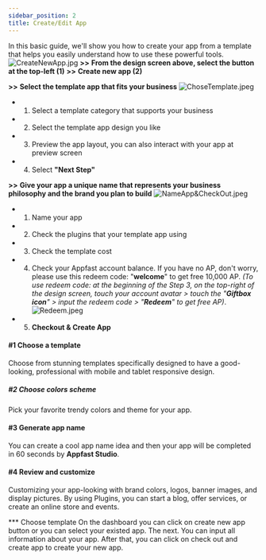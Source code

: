 ```yaml
---
sidebar_position: 2
title: Create/Edit App
---
```


In this basic guide, we'll show you how to create your app from a template that helps you easily understand how to use these powerful tools.
![CreateNewApp.jpg](https://www.dropbox.com/scl/fi/m73oh5ti2xv0vhii3jhgv/CreateNewApp.jpg?rlkey=s25gvhkmvhz09j0ul74ll0te1&dl=0&raw=1)
**>>** **From the design screen above, select the button at the top-left (1)**
**>>** **Create new app (2)**

**>>** **Select the template app that fits your business**
![ChoseTemplate.jpeg](https://www.dropbox.com/scl/fi/jykt4wvovl47op7rtffcz/ChoseTemplate.jpg?rlkey=8a63df6w9lshl5ca97glifnt5&dl=0&raw=1)

- 1. Select a template category that supports your business
- 2. Select the template app design you like
- 3. Preview the app layout, you can also interact with your app at preview screen
- 4. Select **"Next Step"**

**>>** **Give your app a unique name that represents your business philosophy and the brand you plan to build**
![NameApp&CheckOut.jpeg](https://www.dropbox.com/scl/fi/v1dinwu7ywqnu0oc1kp2o/NameApp-CheckOut.jpg?rlkey=3717um9s25zibqo96dc361wh1&dl=0&raw=1)

- 1. Name your app
- 2. Check the plugins that your template app using
- 3. Check the template cost
- 4. Check your Appfast account balance. If you have no AP, don't worry, please use this redeem code: "**welcome**" to get free 10,000 AP. _(To use redeem code: at the beginning of the Step 3, on the top-right of the design screen, touch your account avatar > touch the "**Giftbox icon**" > input the redeem code > "**Redeem**" to get free AP)_.
     ![Redeem.jpeg](https://www.dropbox.com/scl/fi/7ow52wl8tnb9qb4zwd6np/Redeem.jpg?rlkey=srxkzffo46tseutstv9g218mu&dl=0&raw=1)
- 5. **Checkout & Create App**

#### #1 Choose a template

Choose from stunning templates specifically designed to have a good-looking, professional with mobile and tablet responsive design.

##### #2 Choose colors scheme

Pick your favorite trendy colors and theme for your app.

#### #3 Generate app name

You can create a cool app name idea and then your app will be completed in 60 seconds by **Appfast Studio**.

#### #4 Review and customize

Customizing your app-looking with brand colors, logos, banner images, and display pictures. By using Plugins, you can start a blog, offer services, or create an online store and events.

*** Choose template
On the dashboard you can click on create new app button or you can select your existed app. The next. You can input all information about your app. After that, you can click on check out and create app to create your new app.
